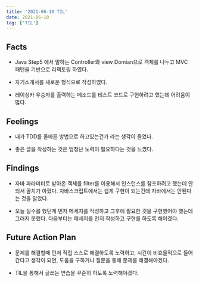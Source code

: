 ```yaml
---
title: '2021-06-10 TIL'
date: 2021-06-10
tag: ['TIL']
---
```


## Facts

- Java Step5 에서 말하는 Controller와 view Domian으로 객체를 나누고 MVC 패턴을 기반으로 리팩토링 하였다.

- 자기소개서를 새로운 형식으로 작성하였다.

- 레이싱카 우승자를 출력하는 메소드를 테스트 코드로 구현하려고 했는데 어려움이 많다.

## Feelings

- 내가 TDD를 올바른 방법으로 하고있는건가 라는 생각이 들었다.

- 좋은 글을 작성하는 것은 엄청난 노력이 필요하다는 것을 느꼈다.

## Findings

- 자바 파라미터로 받아온 객체를 filter를 이용해서 인스턴스를 참조하려고 했는데 안되서 골치가 아팠다. 자바스크립트에서는 쉽게 구현이 되는건데 자바에서는 안된다는 것을 알았다.

- 오늘 실수를 했던게 먼저 메세지를 작성하고 그후에 필요한 것을 구현했어야 했는데 그러지 못했다. 다음부터는 메세지를 먼저 작성하고 구현를 하도록 해야겠다.

## Future Action Plan

- 문제를 해결할때 먼저 직접 스스로 해결하도록 노력하고, 시간이 비효율적으로 들어간다고 생각이 되면, 도움을 구하거나 질문을 통해 문제를 해결해야겠다.

- TIL을 통해서 글쓰는 연습을 꾸준히 하도록 노력해야겠다.

